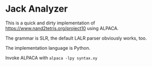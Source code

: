# Jack Analyzer

This is a quick and dirty implementation of <https://www.nand2tetris.org/project10> using ALPACA.

The grammar is SLR, the default LALR parser obviously works, too.

The implementation language is Python.

Invoke ALPACA with `alpaca -lpy syntax.xy`
